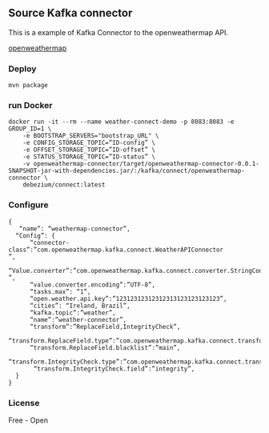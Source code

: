 ## Source Kafka connector

This is a example of Kafka Connector to the openweathermap API.

[openweathermap](https://openweathermap.org/)

### Deploy

    mvn package


### run Docker

```
docker run -it --rm --name weather-connect-demo -p 8083:8083 -e GROUP_ID=1 \
    -e BOOTSTRAP_SERVERS="bootstrap_URL" \
    -e CONFIG_STORAGE_TOPIC=”ID-config” \
    -e OFFSET_STORAGE_TOPIC=”ID-offset” \
    -e STATUS_STORAGE_TOPIC=”ID-status” \
    -v openweathermap-connector/target/openweathermap-connector-0.0.1-SNAPSHOT-jar-with-dependencies.jar/:/kafka/connect/openweathermap-connector \
    debezium/connect:latest
```
    
### Configure

```
{
   “name”: “weathermap-connector”,
  “Config”: {
      “connector-class”:”com.openweathermap.kafka.connect.WeatherAPIConnector
”,
      “Value.converter”:”com.openweathermap.kafka.connect.converter.StringConverter
”,
      “value.converter.encoding”:”UTF-8”,
      “tasks.max”: “1”,
      “open.weather.api.key”:”12312312312312313123123123123”,
      “cities”: “Ireland, Brazil”,
      “kafka.topic”:”weather”,
      “name”:”weather-connector”,
      “transform”:”ReplaceField,IntegrityCheck”,
      “transform.ReplaceField.type”:”com.openweathermap.kafka.connect.transform.ReplaceField$Value”,
      “transform.ReplaceField.blacklist”:”main”,
      “transform.IntegrityCheck.type”:”com.openweathermap.kafka.connect.transform.IntegrityCheck$Value”,
       “transform.IntegrityCheck.field”:”integrity”,
  }
}
```

### License

Free - Open
